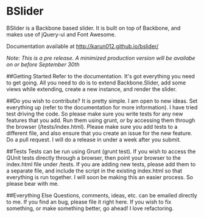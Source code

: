 BSlider
==========
BSlider is a Backbone based slider. It is built on top of Backbone, and makes use of jQuery-ui and Font Awesome. 

Documentation available at http://karun012.github.io/bslider/

_Note: This is a pre release. A minimized production version will be availabe on or before September 30th_

##Getting Started
Refer to the documentation. It's got everything you need to get going. All you need to do is to extend Backbone.Slider, add
some views while extending, create a new instance, and render the slider.

##Do you wish to contribute?
It is pretty simple. I am open to new ideas. Set everything up (refer to the documentation for more information). 
I have tried test driving the code. So please make sure you write tests for any new features that you add. Run them using 
grunt, or by accessing them through the browser (/tests/index.html). Please make sure you add tests to a different file, 
and also ensure that you create an issue for the new feature. Do a pull request. I will do a release in under a week after 
you submit.

##Tests
Tests can be run using Grunt (grunt test). If you wish to access the QUnit tests directly through a browser, then point your browser to 
the index.html file under /tests. If you are adding new tests, please add them to a separate file, and include the script 
in the existing index.html so that everything is run together. I will soon be making this an easier process. So please 
bear with me.

##Everything Else
Questions, comments, ideas, etc. can be emailed directly to me. If you find an bug, please file it right here. If you 
wish to fix something, or make something better, go ahead! I love refactoring.
